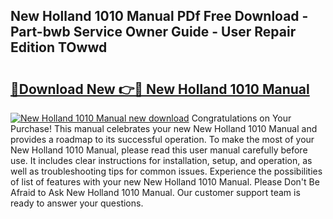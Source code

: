 ## New Holland 1010 Manual PDf Free Download - Part-bwb Service Owner Guide - User Repair Edition TOwwd

# <h2><a href="http://bc94978.oget.top/?id=New+Holland+1010+Manual">🔗Download New 👉🔴 New Holland 1010 Manual</a></h2>

[![New Holland 1010 Manual new download](https://i.imgur.com/5g1atiW.png)](http://bc94978.oget.top/?id=New+Holland+1010+Manual)
Congratulations on Your Purchase! This manual celebrates your new New Holland 1010 Manual and provides a roadmap to its successful operation. To make the most of your New Holland 1010 Manual, please read this user manual carefully before use. It includes clear instructions for installation, setup, and operation, as well as troubleshooting tips for common issues. Experience the possibilities of list of features with your new New Holland 1010 Manual. Please Don't Be Afraid to Ask New Holland 1010 Manual. Our customer support team is ready to answer your questions.
